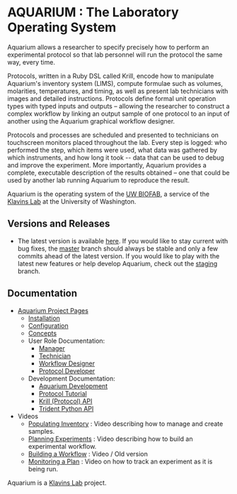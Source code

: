 # AQUARIUM : The Laboratory Operating System

Aquarium allows a researcher to specify precisely how to perform an experimental protocol so that lab personnel will run the protocol the same way, every time.

Protocols, written in a Ruby DSL called Krill, encode how to manipulate Aquarium's inventory system (LIMS), compute formulae such as volumes, molarities, temperatures, and timing, as well as present lab technicians with images and detailed instructions.
Protocols define formal unit operation types with typed inputs and outputs – allowing the researcher to construct a complex workflow by linking an output sample of one protocol to an input of another using the Aquarium graphical workflow designer.

Protocols and processes are scheduled and presented to technicians on touchscreen monitors placed throughout the lab.
Every step is logged: who performed the step, which items were used, what data was gathered by which instruments, and how long it took -- data that can be used to debug and improve the experiment.
More importantly, Aquarium provides a complete, executable description of the results obtained – one that could be used by another lab running Aquarium to reproduce the result.

Aquarium is the operating system of the [UW BIOFAB](http://www.uwbiofab.org), a service of the [Klavins Lab](http://klavinslab.org) at the University of Washington.

## Versions and Releases

- The latest version is available [here](https://github.com/klavinslab/aquarium/releases/latest). If you would like to stay current with bug fixes, the [master](https://github.com/klavinslab/aquarium/tree/master) branch should always be stable and only a few commits ahead of the latest version. If you would like to play with the latest new features or help develop Aquarium, check out the [staging](https://github.com/klavinslab/aquarium/tree/staging) branch.  

## Documentation

- [Aquarium Project Pages](http://klavinslab.org/aquarium)
  - [Installation](http://klavinslab.org/aquarium/configuration/installation/)
  - [Configuration](http://klavinslab.org/aquarium/configuration/)
  - [Concepts](http://klavinslab.org/aquarium/concepts/)
  - User Role Documentation:
    - [Manager](http://klavinslab.org/aquarium/manager/)
    - [Technician](http://klavinslab.org/aquarium/technician/)
    - [Workflow Designer](http://klavinslab.org/aquarium/designer/)
    - [Protocol Developer](http://klavinslab.org/aquarium/protocol_developer/)
  - Development Documentation:
    - [Aquarium Development](http://klavinslab.org/aquarium/aquarium_development/)
    - [Protocol Tutorial](http://klavinslab.org/aquarium/protocol_tutorial/)
    - [Krill (Protocol) API](http://klavinslab.org/aquarium/api)
    - [Trident Python API](https://github.com/klavinslab/trident)
- Videos
  - [Populating Inventory](https://www.youtube.com/watch?v=ydN51ew1JmI&feature=youtu.be) : Video describing how to manage and create samples.
  - [Planning Experiments](https://www.youtube.com/watch?v=kYnDc8RIsNg&feature=youtu.be) : Video describing how to build an experimental workflow.
  - [Building a Workflow](https://www.youtube.com/watch?v=xDrv4f2AZlM&feature=youtu.be) : Video / Old version
  - [Monitoring a Plan](https://www.youtube.com/watch?v=WCTmuz5yBAo&feature=youtu.be) : Video on how to track an experiment as it is being run.

Aquarium is a [Klavins Lab](http://klavinslab.org) project.
